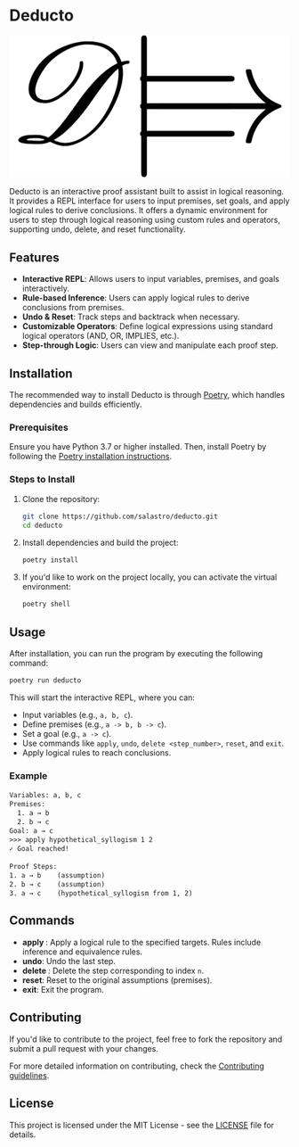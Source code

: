 # Deducto

![Deducto Logo](logo.png)

Deducto is an interactive proof assistant built to assist in logical reasoning. It provides a REPL interface for users to input premises, set goals, and apply logical rules to derive conclusions. It offers a dynamic environment for users to step through logical reasoning using custom rules and operators, supporting undo, delete, and reset functionality.

## Features

- **Interactive REPL**: Allows users to input variables, premises, and goals interactively.
- **Rule-based Inference**: Users can apply logical rules to derive conclusions from premises.
- **Undo & Reset**: Track steps and backtrack when necessary.
- **Customizable Operators**: Define logical expressions using standard logical operators (AND, OR, IMPLIES, etc.).
- **Step-through Logic**: Users can view and manipulate each proof step.

## Installation

The recommended way to install Deducto is through [Poetry](https://python-poetry.org/), which handles dependencies and builds efficiently.

### Prerequisites

Ensure you have Python 3.7 or higher installed. Then, install Poetry by following the [Poetry installation instructions](https://python-poetry.org/docs/#installation).

### Steps to Install

1. Clone the repository:

   ```bash
   git clone https://github.com/salastro/deducto.git
   cd deducto
   ```

2. Install dependencies and build the project:

   ```bash
   poetry install
   ```

3. If you'd like to work on the project locally, you can activate the virtual environment:

   ```bash
   poetry shell
   ```

## Usage

After installation, you can run the program by executing the following command:

```bash
poetry run deducto
```

This will start the interactive REPL, where you can:

- Input variables (e.g., `a, b, c`).
- Define premises (e.g., `a -> b, b -> c`).
- Set a goal (e.g., `a -> c`).
- Use commands like `apply`, `undo`, `delete <step_number>`, `reset`, and `exit`.
- Apply logical rules to reach conclusions.

### Example

```
Variables: a, b, c
Premises:
  1. a → b
  2. b → c
Goal: a → c
>>> apply hypothetical_syllogism 1 2
✓ Goal reached!

Proof Steps:
1. a → b    (assumption)
2. b → c    (assumption)
3. a → c    (hypothetical_syllogism from 1, 2)
```

## Commands

- **apply <rule> <target>**: Apply a logical rule to the specified targets. Rules include inference and equivalence rules.
- **undo**: Undo the last step.
- **delete <n>**: Delete the step corresponding to index `n`.
- **reset**: Reset to the original assumptions (premises).
- **exit**: Exit the program.

## Contributing

If you'd like to contribute to the project, feel free to fork the repository and submit a pull request with your changes.

For more detailed information on contributing, check the [Contributing guidelines](CONTRIBUTING.md).

## License

This project is licensed under the MIT License - see the [LICENSE](LICENSE) file for details.
